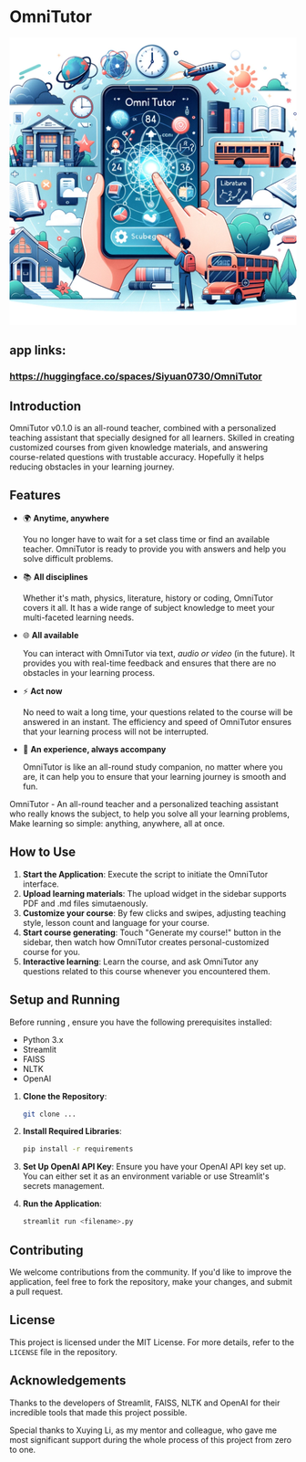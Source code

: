 # OmniTutor

![](pic1.jpg)

## app links: 

### https://huggingface.co/spaces/Siyuan0730/OmniTutor

## Introduction

OmniTutor v0.1.0 is an all-round teacher, combined with a personalized teaching assistant that specially designed for all learners. Skilled in creating customized courses from given knowledge materials, and answering course-related questions with trustable accuracy. Hopefully it helps reducing obstacles in your learning journey.

## Features

- 🌍 **Anytime, anywhere**

    You no longer have to wait for a set class time or find an available teacher. OmniTutor is ready to provide you with answers and help you solve difficult problems.

- 📚 **All disciplines**

    Whether it's math, physics, literature, history or coding, OmniTutor covers it all. It has a wide range of subject knowledge to meet your multi-faceted learning needs.

- 🌐 **All available**

    You can interact with OmniTutor via text, *audio or video* (in the future). It provides you with real-time feedback and ensures that there are no obstacles in your learning process.

- ⚡ **Act now**

    No need to wait a long time, your questions related to the course will be answered in an instant. The efficiency and speed of OmniTutor ensures that your learning process will not be interrupted.

- 🚀 **An experience, always accompany**

    OmniTutor is like an all-round study companion, no matter where you are, it can help you to ensure that your learning journey is smooth and fun.

OmniTutor - An all-round teacher and a personalized teaching assistant who really knows the subject, to help you solve all your learning problems, Make learning so simple: anything, anywhere, all at once.

## How to Use

1. **Start the Application**: Execute the script to initiate the OmniTutor interface.
2. **Upload learning materials**: The upload widget in the sidebar supports PDF and .md files simutaenously.
3. **Customize your course**: By few clicks and swipes, adjusting teaching style, lesson count and language for your course.
4. **Start course generating**: Touch "Generate my course!" button in the sidebar, then watch how OmniTutor creates personal-customized course for you.
5. **Interactive learning**: Learn the course, and ask OmniTutor any questions related to this course whenever you encountered them.

## Setup and Running

Before running , ensure you have the following prerequisites installed:

- Python 3.x
- Streamlit
- FAISS
- NLTK
- OpenAI

1. **Clone the Repository**:
   ```bash
   git clone ...
   ```

2. **Install Required Libraries**:
   ```bash
   pip install -r requirements
   ```

3. **Set Up OpenAI API Key**:
   Ensure you have your OpenAI API key set up. You can either set it as an environment variable or use Streamlit's secrets management.

4. **Run the Application**:
   ```bash
   streamlit run <filename>.py
   ```

## Contributing

We welcome contributions from the community. If you'd like to improve the application, feel free to fork the repository, make your changes, and submit a pull request.

## License

This project is licensed under the MIT License. For more details, refer to the `LICENSE` file in the repository.

## Acknowledgements

Thanks to the developers of Streamlit, FAISS, NLTK and OpenAI for their incredible tools that made this project possible.

Special thanks to Xuying Li, as my mentor and colleague, who gave me most significant support during the whole process of this project from zero to one. 
